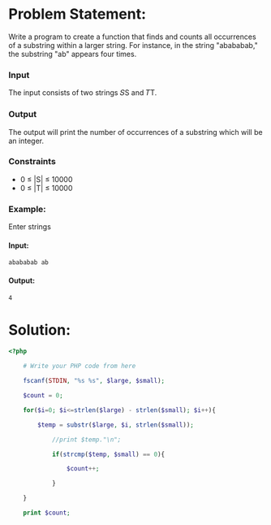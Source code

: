 # Problem Statement:
Write a program to create a function that finds and counts all occurrences of a substring within a larger string. For instance, in the string "abababab," the substring "ab" appears four times.
### Input
The input consists of two strings 𝑆S and 𝑇T.
### Output
The output will print the number of occurrences of a substring which will be an integer.
### Constraints
- 0 ≤ |S| ≤ 10000
- 0 ≤ |T| ≤ 10000

### Example:
Enter strings

#### Input:
```
abababab ab
```
#### Output:
```
4
```
# Solution:
```php
<?php

    # Write your PHP code from here

    fscanf(STDIN, "%s %s", $large, $small);

    $count = 0;

    for($i=0; $i<=strlen($large) - strlen($small); $i++){

        $temp = substr($large, $i, strlen($small));

            //print $temp."\n";

            if(strcmp($temp, $small) == 0){

                $count++;

            }

    }

    print $count;
```

